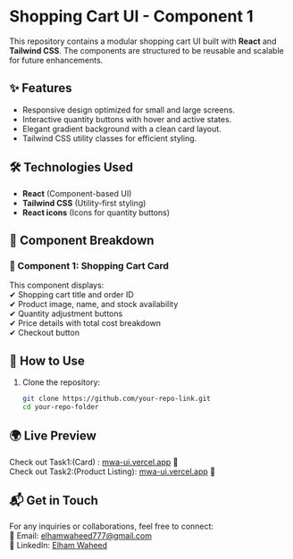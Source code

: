 # Shopping Cart UI - Component 1  

This repository contains a modular shopping cart UI built with **React** and **Tailwind CSS**. The components are structured to be reusable and scalable for future enhancements.  

## ✨ Features  
- Responsive design optimized for small and large screens.  
- Interactive quantity buttons with hover and active states.  
- Elegant gradient background with a clean card layout.  
- Tailwind CSS utility classes for efficient styling.  

## 🛠 Technologies Used  
- **React** (Component-based UI)  
- **Tailwind CSS** (Utility-first styling)  
- **React icons** (Icons for quantity buttons)  

## 📂 Component Breakdown  
### **🛒 Component 1: Shopping Cart Card**  
This component displays:  
✔ Shopping cart title and order ID  
✔ Product image, name, and stock availability  
✔ Quantity adjustment buttons  
✔ Price details with total cost breakdown  
✔ Checkout button  

## 🚀 How to Use  
1. Clone the repository:  
   ```sh
   git clone https://github.com/your-repo-link.git
   cd your-repo-folder

## 🌍 Live Preview  
Check out Task1:(Card) : [mwa-ui.vercel.app](https://mwa-ui.vercel.app/) 🚀  
Check out Task2:(Product Listing): [mwa-ui.vercel.app](https://mwa-productlisting.vercel.app/) 🚀  

## 📬 Get in Touch  
For any inquiries or collaborations, feel free to connect:  
📧 Email: [elhamwaheed777@gmail.com](mailto:elhamwaheed777@gmail.com)  
🔗 LinkedIn: [Elham Waheed](https://www.linkedin.com/in/elham-waheed-572119253/)  
